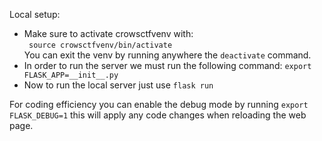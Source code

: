 Local setup:
- Make sure to activate crowsctfvenv with:  
`` source crowsctfvenv/bin/activate``  
You can exit the venv by running anywhere the `deactivate` command.
- In order to run the server we must run the following command:
``export FLASK_APP=__init__.py``
- Now to run the local server just use
``flask run``

For coding efficiency you can enable the debug mode by running
``export FLASK_DEBUG=1`` this will apply any code changes when
reloading the web page.